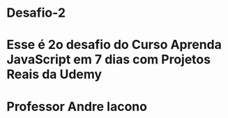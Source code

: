 # Desafio-2

# Esse é 2o desafio do Curso Aprenda JavaScript em 7 dias com Projetos Reais da Udemy

# Professor Andre Iacono
